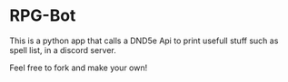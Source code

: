 # RPG-Bot

This is a python app that calls a DND5e Api to print usefull stuff such as spell list, in a discord server.

Feel free to fork and make your own!

